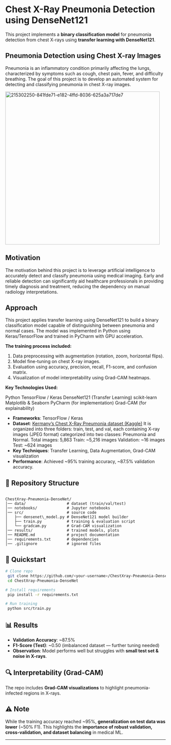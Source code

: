 # Chest X-Ray Pneumonia Detection using DenseNet121

This project implements a **binary classification model** for pneumonia detection from chest X-rays using **transfer learning with DenseNet121**.


## Pneumonia Detection using Chest X-ray Images

Pneumonia is an inflammatory condition primarily affecting the lungs, characterized by symptoms such as cough, chest pain, fever, and difficulty breathing. The goal of this project is to develop an automated system for detecting and classifying pneumonia in chest X-ray images.

<img width="485" height="480" alt="215302250-841fde71-e182-4ffd-8036-625a3a717de7" src="https://github.com/user-attachments/assets/646fa855-3ca4-4dd8-948a-9849067e0bdf" />


## Motivation

The motivation behind this project is to leverage artificial intelligence to accurately detect and classify pneumonia using medical imaging. Early and reliable detection can significantly aid healthcare professionals in providing timely diagnosis and treatment, reducing the dependency on manual radiology interpretations.

## Approach

This project applies transfer learning using DenseNet121 to build a binary classification model capable of distinguishing between pneumonia and normal cases. The model was implemented in Python using Keras/TensorFlow and trained in PyCharm with GPU acceleration.


**The training process included:**

1. Data preprocessing with augmentation (rotation, zoom, horizontal flips).
2. Model fine-tuning on chest X-ray images.
3. Evaluation using accuracy, precision, recall, F1-score, and confusion matrix.
4. Visualization of model interpretability using Grad-CAM heatmaps.


**Key Technologies Used:**

Python
TensorFlow / Keras
DenseNet121 (Transfer Learning)
scikit-learn
Matplotlib & Seaborn
PyCharm (for implementation)
Grad-CAM (for explainability)


- **Frameworks**: TensorFlow / Keras
- **Dataset**: [Kermany’s Chest X-Ray Pneumonia dataset (Kaggle)](https://www.kaggle.com/datasets/paultimothymooney/chest-xray-pneumonia)
   It is organized into three folders: train, test, and val, each containing X-ray images (JPEG format) categorized into two classes: Pneumonia and Normal.
Total images: 5,863
Train: ~5,216 images
Validation: ~16 images
Test: ~624 images
- **Key Techniques**: Transfer Learning, Data Augmentation, Grad-CAM visualization
- **Performance**: Achieved ~95% training accuracy, ~87.5% validation accuracy.

## 📂 Repository Structure
```

ChestXray-Pneumonia-DenseNet/
│── data/                  # dataset (train/val/test)
│── notebooks/             # Jupyter notebooks
│── src/                   # source code
│   ├── densenet\_model.py # DenseNet121 model builder
│   ├── train.py           # training & evaluation script
│   └── gradcam.py         # Grad-CAM visualization
│── results/               # trained models, plots
│── README.md              # project documentation
│── requirements.txt       # dependencies
│── .gitignore             # ignored files

````

## 🚀 Quickstart

```bash
# Clone repo
 git clone https://github.com/<your-username>/ChestXray-Pneumonia-DenseNet.git
 cd ChestXray-Pneumonia-DenseNet

# Install requirements
 pip install -r requirements.txt

# Run training
 python src/train.py
````

## 📊 Results

* **Validation Accuracy**: \~87.5%
* **F1-Score (Test)**: \~0.50 (imbalanced dataset — further tuning needed)
* **Observation**: Model performs well but struggles with **small test set & noise in X-rays**.

## 🔍 Interpretability (Grad-CAM)

The repo includes **Grad-CAM visualizations** to highlight pneumonia-infected regions in X-rays.

## ⚠️ Note

While the training accuracy reached \~95%, **generalization on test data was lower** (\~50% F1). This highlights the **importance of robust validation, cross-validation, and dataset balancing** in medical ML.

---


